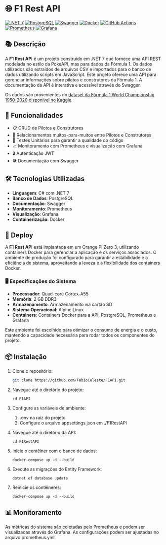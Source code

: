 # 🌐 **F1 Rest API**

[![.NET 7](https://img.shields.io/badge/.NET-7.0-blueviolet?logo=.net)](https://dotnet.microsoft.com/download/dotnet/7.0)
[![PostgreSQL](https://img.shields.io/badge/PostgreSQL-14-blue?logo=postgresql&logoColor=white)](https://www.postgresql.org/)
[![Swagger](https://img.shields.io/badge/Swagger-UI-green?logo=swagger)](https://swagger.io/tools/swagger-ui/)
[![Docker](https://img.shields.io/badge/Docker-19.03.13-blue?logo=docker&logoColor=white)](https://www.docker.com/)
[![GitHub Actions](https://img.shields.io/badge/CI-GitHub_Actions-blue?logo=githubactions&logoColor=white)](https://github.com/features/actions)
[![Prometheus](https://img.shields.io/badge/Monitoring-Prometheus-orange?logo=prometheus&logoColor=white)](https://prometheus.io/)
[![Grafana](https://img.shields.io/badge/Visualization-Grafana-orange?logo=grafana&logoColor=white)](https://grafana.com/)

## 📚 **Descrição**

A **F1 Rest API** é um projeto construído em .NET 7 que fornece uma API REST modelada no estilo da PokeAPI, mas para dados da Fórmula 1. Os dados utilizados são extraídos de arquivos CSV e importados para o banco de dados utilizando scripts em JavaScript. Este projeto oferece uma API para gerenciar informações sobre pilotos e construtores da Fórmula 1. A documentação da API é interativa e acessível através do Swagger.

Os dados são provenientes do [dataset da Fórmula 1 World Championship 1950-2020 disponível no Kaggle](https://www.kaggle.com/datasets/rohanrao/formula-1-world-championship-1950-2020/discussion?sort=hotness).

## 🚀 **Funcionalidades**

-   📋 CRUD de Pilotos e Construtores
-   🔗 Relacionamentos muitos-para-muitos entre Pilotos e Construtores
-   🧪 Testes Unitários para garantir a qualidade do código
-   📈 Monitoramento com Prometheus e visualização com Grafana
-   🔒 Autenticação JWT
-   🛠️ Documentação com Swagger

## 🛠 **Tecnologias Utilizadas**

-   **Linguagem**: C# com .NET 7
-   **Banco de Dados**: PostgreSQL
-   **Documentação**: Swagger
-   **Monitoramento**: Prometheus
-   **Visualização**: Grafana
-   **Containerização**: Docker

## 🚀 **Deploy**

A **F1 Rest API** está implantada em um Orange Pi Zero 3, utilizando containers Docker para gerenciar a aplicação e os serviços associados. O ambiente de produção foi configurado para garantir a estabilidade e a eficiência do sistema, aproveitando a leveza e a flexibilidade dos containers Docker.

### 🖥 **Especificações do Sistema**

-   **Processador**: Quad-core Cortex-A55
-   **Memória**: 2 GB DDR3
-   **Armazenamento**: Armazenamento via cartão SD
-   **Sistema Operacional**: Alpine Linux
-   **Containers**: Containers Docker para a API, PostgreSQL, Prometheus e Grafana

Este ambiente foi escolhido para otimizar o consumo de energia e o custo, mantendo a capacidade necessária para rodar todos os componentes do projeto.

## 📦 **Instalação**

1. Clone o repositório:

    ```sh
    git clone https://github.com/FabioCeleste/F1API.git
    ```

2. Navegue até o diretório do projeto:

    ```
    cd F1API
    ```

3. Configure as variáveis de ambiente:

    1. .env na raiz do projeto
    2. Configure o arquivo appsettings.json em ./F1RestAPI

4. Navegue até o diretório da API:

    ```
    cd F1RestAPI
    ```

5. Inicie o contêiner com o banco de dados:

    ```
    docker-compose up -d --build
    ```

6. Execute as migrações do Entity Framework:

    ```
    dotnet ef database update
    ```

7. Reinicie os contêineres:
    ```
    docker-compose up -d --build
    ```

## 📊 Monitoramento

As métricas do sistema são coletadas pelo Prometheus e podem ser visualizadas através do Grafana. As configurações podem ser ajustadas no arquivo prometheus.yml.
